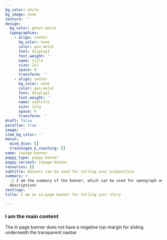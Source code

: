 ```yaml
---
bg_color: white
bg_image: none
texture: ''
design:
  bg_color: ghost-white
  typographies:
    - align: center
      bg_color: none
      color: gun-metal
      font: display1
      font_weight: ''
      name: title
      size: 2xl
      space: 0
      transform: ''
    - align: center
      bg_color: none
      color: gun-metal
      font: display1
      font_weight: ''
      name: subtitle
      size: 2xlg
      space: 0
      transform: ''
draft: false
parallax: true
image: ''
item_bg_color: ''
menus:
  mind_dive: []
  trainingen_&_coaching: []
name: inpage-banner
poppy_type: poppy-banner
poppy_variant: inpage-banner
resources: []
subtitle: Banners can be used for selling your proposition
summary: >-
  -| I am the summary of the banner, which can be used for opengraph and SEO
  descriptions
textlogo: ''
title: I am an in-page banner for telling your story

---
```


### I am the main content
The in page banner does not have a negative top-margin for sliding underneath the transparent navbar
